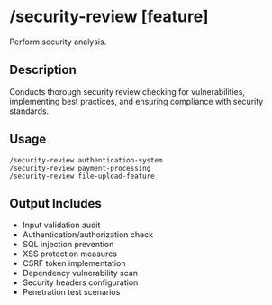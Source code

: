 # /security-review [feature]

Perform security analysis.

## Description
Conducts thorough security review checking for vulnerabilities, implementing best practices, and ensuring compliance with security standards.

## Usage
```
/security-review authentication-system
/security-review payment-processing
/security-review file-upload-feature
```

## Output Includes
- Input validation audit
- Authentication/authorization check
- SQL injection prevention
- XSS protection measures
- CSRF token implementation
- Dependency vulnerability scan
- Security headers configuration
- Penetration test scenarios
